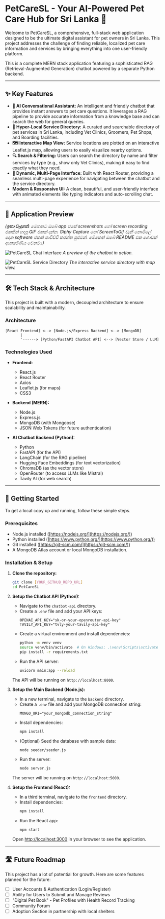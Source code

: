 # PetCareSL - Your AI-Powered Pet Care Hub for Sri Lanka 🐾

Welcome to PetCareSL, a comprehensive, full-stack web application designed to be the ultimate digital assistant for pet owners in Sri Lanka. This project addresses the challenge of finding reliable, localized pet care information and services by bringing everything into one user-friendly platform.

This is a complete MERN stack application featuring a sophisticated RAG (Retrieval-Augmented Generation) chatbot powered by a separate Python backend.

---

## ✨ Key Features

* **🤖 AI Conversational Assistant:** An intelligent and friendly chatbot that provides instant answers to pet care questions. It leverages a RAG pipeline to provide accurate information from a knowledge base and can search the web for general queries.
* **📍 Hyper-Local Service Directory:** A curated and searchable directory of pet services in Sri Lanka, including Vet Clinics, Groomers, Pet Shops, and Boarding facilities.
* **🗺️ Interactive Map View:** Service locations are plotted on an interactive Leaflet.js map, allowing users to easily visualize nearby options.
* **🔍 Search & Filtering:** Users can search the directory by name and filter services by type (e.g., show only Vet Clinics), making it easy to find exactly what they need.
* **💬 Dynamic, Multi-Page Interface:** Built with React Router, providing a seamless multi-page experience for navigating between the chatbot and the service directory.
* **Modern & Responsive UI:** A clean, beautiful, and user-friendly interface with animated elements like typing indicators and auto-scrolling chat.

---

## 📸 Application Preview

*(**ඉතා වැදගත්:** මෙතනට ඔබේ app එකේ screenshots හෝ screen recording එකකින් හදපු GIF එකක් දාන්න. Giphy Capture හෝ ScreenToGif වැනි නොමිලේ දෙන software එකක් පාවිච්චි කරන්න පුළුවන්. මේකෙන් ඔබේ README එක ගොඩක් ආකර්ෂණීය වෙනවා.)*

![PetCareSL Chat Interface](https://via.placeholder.com/800x450.png?text=GIF+of+Chatbot+Conversation)
*A preview of the chatbot in action.*

![PetCareSL Service Directory](https://via.placeholder.com/800x450.png?text=Screenshot+of+Service+Directory+and+Map)
*The interactive service directory with map view.*

---

## 🛠️ Tech Stack & Architecture

This project is built with a modern, decoupled architecture to ensure scalability and maintainability.

### Architecture

```
[React Frontend] <--> [Node.js/Express Backend] <--> [MongoDB]
       |
       '------> [Python/FastAPI Chatbot API] <--> [Vector Store / LLM]
```

### Technologies Used

* **Frontend:**
    * React.js
    * React Router
    * Axios
    * Leaflet.js (for maps)
    * CSS3

* **Backend (MERN):**
    * Node.js
    * Express.js
    * MongoDB (with Mongoose)
    * JSON Web Tokens (for future authentication)

* **AI Chatbot Backend (Python):**
    * Python
    * FastAPI (for the API)
    * LangChain (for the RAG pipeline)
    * Hugging Face Embeddings (for text vectorization)
    * ChromaDB (as the vector store)
    * OpenRouter (to access LLMs like Mistral)
    * Tavily AI (for web search)

---

## 🚀 Getting Started

To get a local copy up and running, follow these simple steps.

### Prerequisites

* Node.js installed ([https://nodejs.org/](https://nodejs.org/))
* Python installed ([https://www.python.org/](https://www.python.org/))
* Git installed ([https://git-scm.com/](https://git-scm.com/))
* A MongoDB Atlas account or local MongoDB installation.

### Installation & Setup

1.  **Clone the repository:**
    ```sh
    git clone [YOUR_GITHUB_REPO_URL]
    cd PetCareSL
    ```

2.  **Setup the Chatbot API (Python):**
    * Navigate to the `chatbot-api` directory.
    * Create a `.env` file and add your API keys:
        ```env
        OPENAI_API_KEY="sk-or-your-openrouter-api-key"
        TAVILY_API_KEY="tvly-your-tavily-api-key"
        ```
    * Create a virtual environment and install dependencies:
        ```sh
        python -m venv venv
        source venv/bin/activate  # On Windows: .\venv\Scripts\activate
        pip install -r requirements.txt
        ```
    * Run the API server:
        ```sh
        uvicorn main:app --reload
        ```
    The API will be running on `http://localhost:8000`.

3.  **Setup the Main Backend (Node.js):**
    * In a new terminal, navigate to the `backend` directory.
    * Create a `.env` file and add your MongoDB connection string:
        ```env
        MONGO_URI="your_mongodb_connection_string"
        ```
    * Install dependencies:
        ```sh
        npm install
        ```
    * (Optional) Seed the database with sample data:
        ```sh
        node seeder/seeder.js
        ```
    * Run the server:
        ```sh
        node server.js
        ```
    The server will be running on `http://localhost:5000`.

4.  **Setup the Frontend (React):**
    * In a third terminal, navigate to the `frontend` directory.
    * Install dependencies:
        ```sh
        npm install
        ```
    * Run the React app:
        ```sh
        npm start
        ```
    Open [http://localhost:3000](http://localhost:3000) in your browser to see the application.

---

## 🛣️ Future Roadmap

This project has a lot of potential for growth. Here are some features planned for the future:
* [ ] User Accounts & Authentication (Login/Register)
* [ ] Ability for Users to Submit and Manage Reviews
* [ ] "Digital Pet Book" - Pet Profiles with Health Record Tracking
* [ ] Community Forum
* [ ] Adoption Section in partnership with local shelters
